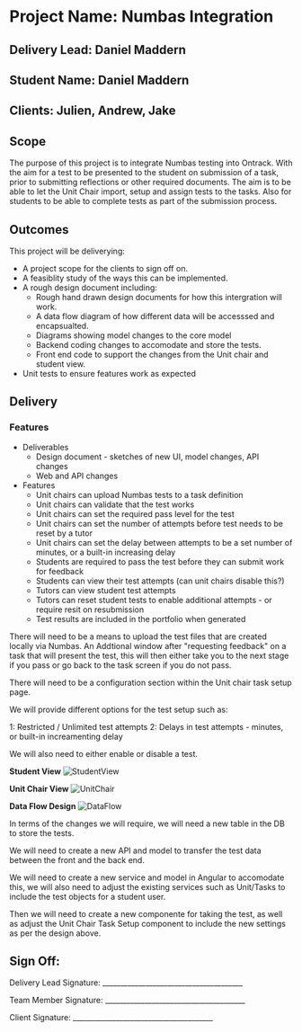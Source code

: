 # Project Name: Numbas Integration

## Delivery Lead: Daniel Maddern

## Student Name: Daniel Maddern

## Clients: Julien, Andrew, Jake

## **Scope**

The purpose of this project is to integrate Numbas testing into Ontrack. With the aim for a test to
be presented to the student on submission of a task, prior to submitting reflections or other
required documents. The aim is to be able to let the Unit Chair import, setup and assign tests to
the tasks. Also for students to be able to complete tests as part of the submission process.

## **Outcomes**

This project will be deliverying:

- A project scope for the clients to sign off on.
- A feasiblity study of the ways this can be implemented.
- A rough design document including:
  - Rough hand drawn design documents for how this intergration will work.
  - A data flow diagram of how different data will be accesssed and encapsualted.
  - Diagrams showing model changes to the core model
  - Backend coding changes to accomodate and store the tests.
  - Front end code to support the changes from the Unit chair and student view.
- Unit tests to ensure features work as expected

## **Delivery**

### Features

- Deliverables
  - Design document - sketches of new UI, model changes, API changes
  - Web and API changes
- Features
  - Unit chairs can upload Numbas tests to a task definition
  - Unit chairs can validate that the test works
  - Unit chairs can set the required pass level for the test
  - Unit chairs can set the number of attempts before test needs to be reset by a tutor
  - Unit chairs can set the delay between attempts to be a set number of minutes, or a built-in
    increasing delay
  - Students are required to pass the test before they can submit work for feedback
  - Students can view their test attempts (can unit chairs disable this?)
  - Tutors can view student test attempts
  - Tutors can reset student tests to enable additional attempts - or require resit on resubmission
  - Test results are included in the portfolio when generated

There will need to be a means to upload the test files that are created locally via Numbas. An
Addtional window after "requesting feedback" on a task that will present the test, this will then
either take you to the next stage if you pass or go back to the task screen if you do not pass.

There will need to be a configuration section within the Unit chair task setup page.

We will provide different options for the test setup such as:

1: Restricted / Unlimited test attempts 2: Delays in test attempts - minutes, or built-in
increamenting delay

We will also need to either enable or disable a test.

**Student View** ![StudentView](student_view.jpg
 "Student View Design")

**Unit Chair View** ![UnitChair](UnitChair.jpg
 "Unit Chair Design")

**Data Flow Design** ![DataFlow](data_flow.jpg
 "Data Flow Design")

In terms of the changes we will require, we will need a new table in the DB to store the tests.

We will need to create a new API and model to transfer the test data between the front and the back
end.

We will need to create a new service and model in Angular to accomodate this, we will also need to
adjust the existing services such as Unit/Tasks to include the test objects for a student user.

Then we will need to create a new componente for taking the test, as well as adjust the Unit Chair
Task Setup component to include the new settings as per the design above.

## **Sign Off:**

Delivery Lead Signature:
\_\_\_\_\_\_\_\_\_\_\_\_\_\_\_\_\_\_\_\_\_\_\_\_\_\_\_\_\_\_\_\_\_\_\_\_\_\_\_

Team Member Signature:
\_\_\_\_\_\_\_\_\_\_\_\_\_\_\_\_\_\_\_\_\_\_\_\_\_\_\_\_\_\_\_\_\_\_\_\_\_\_\_

Client Signature: \_\_\_\_\_\_\_\_\_\_\_\_\_\_\_\_\_\_\_\_\_\_\_\_\_\_\_\_\_\_\_\_\_\_\_\_\_\_\_
